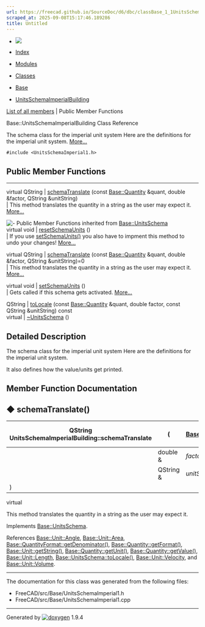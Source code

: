 ```yaml
---
url: https://freecad.github.io/SourceDoc/d6/dbc/classBase_1_1UnitsSchemaImperialBuilding.html
scraped_at: 2025-09-08T15:17:46.189286
title: Untitled
---
```


  * [ ![](https://www.freecad.org/svg/logo-freecad.svg) ](https://freecadweb.org "FreeCAD")
  * [Index](../../index.html "Index")
  * [Modules](../../modules.html "Modules list")
  * [Classes](../../annotated.html "Annotated list")

  * [Base](../../db/d07/namespaceBase.html)
  * [UnitsSchemaImperialBuilding](../../d6/dbc/classBase_1_1UnitsSchemaImperialBuilding.html)

[List of all members](../../d2/dbc/classBase_1_1UnitsSchemaImperialBuilding-members.html) | Public Member Functions

Base::UnitsSchemaImperialBuilding Class Reference

The schema class for the imperial unit system Here are the definitions for the
imperial unit system.
[More...](../../d6/dbc/classBase_1_1UnitsSchemaImperialBuilding.html#details)

`#include <UnitsSchemaImperial1.h>`

##  Public Member Functions  
  
---  
virtual QString | [schemaTranslate](../../d6/dbc/classBase_1_1UnitsSchemaImperialBuilding.html#a1a40db59db95824550d13a75a0f9d7b1) (const [Base::Quantity](../../d8/d18/classBase_1_1Quantity.html) &quant, double &factor, QString &unitString)  
| This method translates the quantity in a string as the user may expect it.
[More...](../../d6/dbc/classBase_1_1UnitsSchemaImperialBuilding.html#a1a40db59db95824550d13a75a0f9d7b1)  
  
![-](../../closed.png) Public Member Functions inherited from
[Base::UnitsSchema](../../d9/dc7/classBase_1_1UnitsSchema.html)  
virtual void | [resetSchemaUnits](../../d9/dc7/classBase_1_1UnitsSchema.html#a35f563d52fd70672d5a0573387fce90a) ()  
| If you use
[setSchemaUnits()](../../d9/dc7/classBase_1_1UnitsSchema.html#aabcec42ea804cfdde39daf5ee817c8d6
"Gets called if this schema gets activated.") you also have to impment this
method to undo your changes!
[More...](../../d9/dc7/classBase_1_1UnitsSchema.html#a35f563d52fd70672d5a0573387fce90a)  
  
virtual QString | [schemaTranslate](../../d9/dc7/classBase_1_1UnitsSchema.html#a8ff374bff7ebc4f654ed3978080052d7) (const [Base::Quantity](../../d8/d18/classBase_1_1Quantity.html) &quant, double &factor, QString &unitString)=0  
| This method translates the quantity in a string as the user may expect it.
[More...](../../d9/dc7/classBase_1_1UnitsSchema.html#a8ff374bff7ebc4f654ed3978080052d7)  
  
virtual void | [setSchemaUnits](../../d9/dc7/classBase_1_1UnitsSchema.html#aabcec42ea804cfdde39daf5ee817c8d6) ()  
| Gets called if this schema gets activated.
[More...](../../d9/dc7/classBase_1_1UnitsSchema.html#aabcec42ea804cfdde39daf5ee817c8d6)  
  
QString | [toLocale](../../d9/dc7/classBase_1_1UnitsSchema.html#aacde4020d5617f0e65769350940f0a44) (const [Base::Quantity](../../d8/d18/classBase_1_1Quantity.html) &quant, double factor, const QString &unitString) const  
virtual | [~UnitsSchema](../../d9/dc7/classBase_1_1UnitsSchema.html#a9ce6e264f497d11e3fdc467a228cafed) ()  
  
## Detailed Description

The schema class for the imperial unit system Here are the definitions for the
imperial unit system.

It also defines how the value/units get printed.

## Member Function Documentation

## ◆ schemaTranslate()

| QString UnitsSchemaImperialBuilding::schemaTranslate  | ( | const [Base::Quantity](../../d8/d18/classBase_1_1Quantity.html) & | _quant_ ,   
---|---|---|---  
|  | double & | _factor_ ,   
|  | QString & | _unitString_  
| ) | |   
virtual  
  
This method translates the quantity in a string as the user may expect it.

Implements
[Base::UnitsSchema](../../d9/dc7/classBase_1_1UnitsSchema.html#a8ff374bff7ebc4f654ed3978080052d7).

References
[Base::Unit::Angle](../../d2/d37/classBase_1_1Unit.html#a650f972468df9938bacbcafdd4b443e1),
[Base::Unit::Area](../../d2/d37/classBase_1_1Unit.html#ab3d42609406d023f6818a88433f685c4),
[Base::QuantityFormat::getDenominator()](../../d9/d33/structBase_1_1QuantityFormat.html#a181a6782154d2561ca1409093fdbc98d),
[Base::Quantity::getFormat()](../../d8/d18/classBase_1_1Quantity.html#a5674edba6d0574ed73bb2610fb590656),
[Base::Unit::getString()](../../d2/d37/classBase_1_1Unit.html#ae403a424663d4df4b4a4886093ed07d1),
[Base::Quantity::getUnit()](../../d8/d18/classBase_1_1Quantity.html#acf401f989cc46b7c864565e89113ede4),
[Base::Quantity::getValue()](../../d8/d18/classBase_1_1Quantity.html#a692b9e4043999d2c24737886639df7d0),
[Base::Unit::Length](../../d2/d37/classBase_1_1Unit.html#ae7af32a08ea9a0e1501571a2902c84bd),
[Base::UnitsSchema::toLocale()](../../d9/dc7/classBase_1_1UnitsSchema.html#aacde4020d5617f0e65769350940f0a44),
[Base::Unit::Velocity](../../d2/d37/classBase_1_1Unit.html#ac8f332f96770356aa6c6712a108b3410),
and
[Base::Unit::Volume](../../d2/d37/classBase_1_1Unit.html#a0384d7597ade62ef6c880f84918a672f).

* * *

The documentation for this class was generated from the following files:

  * FreeCAD/src/Base/UnitsSchemaImperial1.h
  * FreeCAD/src/Base/UnitsSchemaImperial1.cpp

* * *

Generated by
[![doxygen](../../doxygen.svg)](https://www.doxygen.org/index.html) 1.9.4

